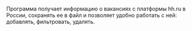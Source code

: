 Программа получает информацию о вакансиях с платформы hh.ru в России, сохранять ее в файл и позволяет удобно работать с ней: добавлять, фильтровать, удалять.
